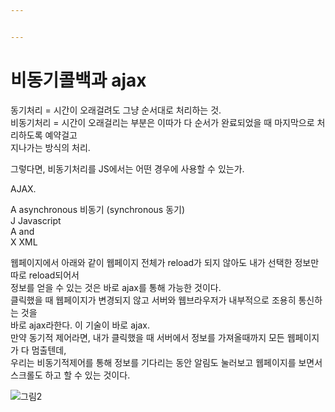 ```yaml
---


---
```


<h1 id="비동기콜백과-ajax">비동기콜백과 ajax</h1>
<p>동기처리 = 시간이 오래걸려도 그냥 순서대로 처리하는 것.<br>
비동기처리 = 시간이 오래걸리는 부분은 이따가 다 순서가 완료되었을 때 마지막으로 처리하도록 예약걸고<br>
지나가는 방식의 처리.</p>
<p>그렇다면, 비동기처리를 JS에서는 어떤 경우에 사용할 수 있는가.</p>
<p>AJAX.</p>
<p>A  asynchronous 비동기 (synchronous 동기)<br>
J Javascript<br>
A and<br>
X XML</p>
<p>웹페이지에서 아래와 같이 웹페이지 전체가 reload가 되지 않아도 내가 선택한 정보만 따로 reload되어서<br>
정보를 얻을 수 있는 것은 바로 ajax를 통해 가능한 것이다.<br>
클릭했을 때 웹페이지가 변경되지 않고 서버와 웹브라우저가 내부적으로 조용히 통신하는 것을<br>
바로 ajax라한다. 이 기술이 바로 ajax.<br>
만약 동기적 제어라면, 내가 클릭했을 때 서버에서 정보를 가져올때까지 모든 웹페이지가 다 멈출텐데,<br>
우리는 비동기적제어를 통해 정보를 기다리는 동안 알림도 눌러보고 웹페이지를 보면서 스크롤도 하고 할 수 있는 것이다.</p>
<p><img src="https://user-images.githubusercontent.com/61774575/79834318-d1470d00-83e7-11ea-85e5-e01bd8c290ae.jpg" alt="그림2"></p>

